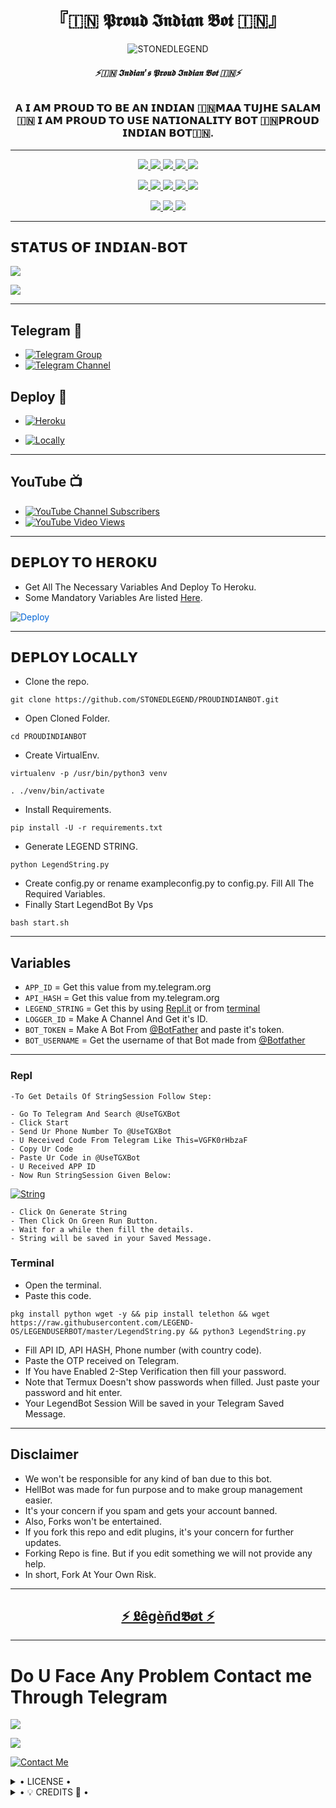 <h1 align="center">
<b> 『🇮🇳 𝕻𝖗𝖔𝖚𝖉 𝕴𝖓𝖉𝖎𝖆𝖓 𝕭𝖔𝖙 🇮🇳』 </b>
</h1>

<p align="center">
  <img src="https://telegra.ph/file/492d3f711add14571dd8b.jpg" alt="STONEDLEGEND">
</p>

<h6 align="center">
  <b>⚡🇮🇳 𝕴𝖓𝖉𝖎𝖆𝖓'𝖘 𝕻𝖗𝖔𝖚𝖉 𝕴𝖓𝖉𝖎𝖆𝖓 𝕭𝖔𝖙 🇮🇳⚡</b>
</h6>

<h3 align="center">
  <b>A 𝗜 𝗔𝗠 𝗣𝗥𝗢𝗨𝗗 𝗧𝗢 𝗕𝗘 𝗔𝗡 𝗜𝗡𝗗𝗜𝗔𝗡 🇮🇳𝗠𝗔𝗔 𝗧𝗨𝗝𝗛𝗘 𝗦𝗔𝗟𝗔𝗠🇮🇳 𝗜 𝗔𝗠 𝗣𝗥𝗢𝗨𝗗 𝗧𝗢 𝗨𝗦𝗘 𝗡𝗔𝗧𝗜𝗢𝗡𝗔𝗟𝗜𝗧𝗬 𝗕𝗢𝗧 🇮🇳𝗣𝗥𝗢𝗨𝗗 𝗜𝗡𝗗𝗜𝗔𝗡 𝗕𝗢𝗧🇮🇳.</b>
</h3>

------
<p align="center">
<a href="https://github.com/STONEDLEGEND/PROUDINDIANBOT" alt="GitHub closed issues"> <img src="https://img.shields.io/github/issues-closed-raw/STONEDLEGEND/PROUDINDIANBOT?style=flat&logo=github&color=success" /> </a>
<a href="https://github.com/STONEDLEGEND/PROUDINDIANBOT/graphs/contributors" alt="GitHub contributors"> <img src="https://img.shields.io/github/contributors/STONEDLEGEND/PROUD-INDIAN-BOT?style=flat&logo=github" /> </a>
<a href="https://github.com/STONEDLEGEND/PROUDINDIANBOT/network/members" alt="GitHub forks"> <img src="https://img.shields.io/github/forks/STONED-LEGEND-AGORA/PROUD-INDIAN-BOT?label=Forks&logo=github" /> </a>
<a href="https://github.com/STONED-LEGEND/PROUD-INDIAN-BOT" alt="GitHub closed pull requests"> <img src="https://img.shields.io/github/issues-pr-closed-raw/STONED-LEGEND/PROUD-INDIAN-BOT?color=success" /> </a>
<a href="https://github.com/STONED LEGEND/PROUD-INDIAN-BOT" alt="GitHub issues"> <img src="https://img.shields.io/github/issues-raw/STONED LEGEND/PROUD INDIAN BOT?style=flat&logo=github&color=yellow" /> </a>
</p>
<p align="center">
<a href="https://github.com/STONED LEGEND/PROUD INDIAN BOT" alt="GitHub release (latest by date including pre-releases)"> <img src="https://img.shields.io/github/v/release/STONED LEGEND/PROUD INDIAN BOT?include_prereleases?style=flat&logo=github" /> </a>
<a href="https://www.python.org/" alt="made-with-python"> <img src="https://img.shields.io/badge/Made%20with-Python-1f425f.svg?style=flat&logo=python&color=blue" /> </a>
<a href="https://github.com/STONED LEGEND/PROUD INDIAN BOT" alt="Docker!"> <img src="https://aleen42.github.io/badges/src/docker.svg" /> </a>
<a href="https://github.com/STONED LEGEND/PROUD INDIAN BOT" alt="GitHub repo size"> <img src="https://img.shields.io/github/repo-size/STONED LEGEND/PROUD INDIAN BOT" /> </a>
<a href="https://github.com/STONED LEGEND/PROUD INDIAN BOT/blob/master/LICENSE" alt="GPLv3 license"> <img src="https://img.shields.io/badge/License-GPLv3-blue.svg" /> </a>
</p>
<p align="center">
<a href="https://t.me/stonedLegend-ProudIndianBot" alt="Telegram!"> <img src="https://aleen42.github.io/badges/src/telegram.svg" /> </a>
<a href="https://github.com/STONED-LEGEND/PROUD-INDIAN-BOT/graphs/commit-activity" alt="Maintenance"> <img src="https://img.shields.io/badge/Maintained%3F-yes-green.svg" /> </a>
<a href="https://makeapullrequest.com" alt="PRs Welcome"> <img src="https://img.shields.io/badge/PRs-welcome-brightgreen.svg?style=flat-square" /> </a>
</p>

------
## 𝗦𝗧𝗔𝗧𝗨𝗦 𝗢𝗙 𝗜𝗡𝗗𝗜𝗔𝗡-𝗕𝗢𝗧

<p align="left">
    <a href="https://github.com/STONED-LEGEND/PROUD-INDIAN-BOT/network/members"><img src="https://img.shields.io/github/forks/STONED-LEGEND/PROUD-INDIAN-BOT?label=Forks&logoColor=Black&style=social"></a><p align="left"><a href="https://github.com/STONEDLEGEND/PROUDINDIANBOT/stargazers"><img src="https://img.shields.io/github/stars/STONEDLEGEND/PROUDINDIANBOT?logoColor=Blue&style=social"></a><p align="left"><a href="https://github.com/STONEDDLEGEND/PROUDINDIANBOT"></a><p align="left"><a href="https://github.com/STONEDLEGEND/PROUDINDIANBOT?"></a>

------
## Telegram 🏪
- [![Telegram Group](https://img.shields.io/badge/Telegram-Group-brightgreen)](https://t.me/PROUD_INDIAN_BOT)
- [![Telegram Channel](https://img.shields.io/badge/Telegram-Channel-brightgreen)](https://t.me/INDIANBOTSUPPORT)


## Deploy 🚀
- [![Heroku](https://telegra.ph/file/1ded5ead2f8cc5828897a.jpg)](#Deploy-To-Heroku)

- [![Locally](https://telegra.ph/file/15027ba18429789a77255.jpg)](#Deploy-Locally)

------
## YouTube 📺
- [![YouTube Channel Subscribers](https://img.shields.io/youtube/channel/subscribers/UCvp8PY25PTRhFDZjLv3sVfg?style=social)](https://youtube.com/channel/UCvp8PY25PTRhFDZjLv3sVfg)
- [![YouTube Video Views](https://img.shields.io/youtube/views/9dQgdUJfk_k?label=Tutorial+•+Heroku+•&style=social)](https://youtu.be/9dQgdUJfk_k)

------
## 𝗗𝗘𝗣𝗟𝗢𝗬 𝗧𝗢 𝗛𝗘𝗥𝗢𝗞𝗨
- Get All The Necessary Variables And Deploy To Heroku.
- Some Mandatory Variables Are listed [Here](#Variables).

<a href="https://dashboard.heroku.com/new?button-url=https%3A%2F%2Fgithub.com%2STONEDLEGEND%2FPROUDINDIANBOT&template=https%3A%2F%2Fgithub.com%2FSTONEDLEGEND%2FPROUDINDIANBOT" rel="nofollow" style="background-color: initial; box-sizing: border-box; color: #0366d6; text-decoration-line: none;"><img alt="Deploy" data-canonical-src="https://www.herokucdn.com/deploy/button.svg" src="https://camo.githubusercontent.com/83b0e95b38892b49184e07ad572c94c8038323fb/68747470733a2f2f7777772e6865726f6b7563646e2e636f6d2f6465706c6f792f627574746f6e2e737667" style="border-style: none; box-sizing: initial; max-width: 100%;" /></a></div>
</a>

------
## 𝗗𝗘𝗣𝗟𝗢𝗬 𝗟𝗢𝗖𝗔𝗟𝗟𝗬

- Clone the repo. 

`git clone https://github.com/STONEDLEGEND/PROUDINDIANBOT.git`
- Open Cloned Folder.

`cd PROUDINDIANBOT`
- Create VirtualEnv.

`virtualenv -p /usr/bin/python3 venv`

`. ./venv/bin/activate`
- Install Requirements.

`pip install -U -r requirements.txt`
- Generate LEGEND STRING.

`python LegendString.py`
- Create config.py or rename exampleconfig.py to config.py. Fill All The Required Variables.
- Finally Start LegendBot By Vps

`bash start.sh`

---------

## Variables

- `APP_ID`  =  Get this value from my.telegram.org
- `API_HASH`  =  Get this value from my.telegram.org
- `LEGEND_STRING`  =  Get this by using [Repl.it](#Repl) or from [terminal](#Terminal)
- `LOGGER_ID`  =  Make A Channel And Get it's ID.
- `BOT_TOKEN`  =  Make A Bot From [@BotFather](https://t.me/botfather) and paste it's token.
- `BOT_USERNAME`  =  Get the username of that Bot made from [@Botfather](https://t.me/botfather)

------
### Repl


    -To Get Details Of StringSession Follow Step: 

    - Go To Telegram And Search @UseTGXBot
    - Click Start
    - Send Ur Phone Number To @UseTGXBot
    - U Received Code From Telegram Like This=VGFK0rHbzaF
    - Copy Ur Code
    - Paste Ur Code in @UseTGXBot
    - U Received APP ID
    - Now Run StringSession Given Below:
   

[![String](https://telegra.ph/file/a6bca4695a54de983c015.jpg)](https://replit.com/@KrishnaJaiswal1/LEGENDBOT#main.py) 

    - Click On Generate String
    - Then Click On Green Run Button.
    - Wait for a while then fill the details.
    - String will be saved in your Saved Message.


### Terminal
- Open the terminal.
- Paste this code.

`pkg install python wget -y && pip install telethon && wget https://raw.githubusercontent.com/LEGEND-OS/LEGENDUSERBOT/master/LegendString.py && python3 LegendString.py`
- Fill API ID, API HASH, Phone number (with country code).
- Paste the OTP received on Telegram.
- If You have Enabled 2-Step Verification then fill your password.
- Note that Termux Doesn't show passwords when filled. Just paste your password and hit enter.
- Your LegendBot Session Will be saved in your Telegram Saved Message.


------
## Disclaimer
- We won't be responsible for any kind of ban due to this bot.
- HellBot was made for fun purpose and to make group management easier.
- It's your concern if you spam and gets your account banned.
- Also, Forks won't be entertained.
- If you fork this repo and edit plugins, it's your concern for further updates.
- Forking Repo is fine. But if you edit something we will not provide any help.
- In short, Fork At Your Own Risk.

------

<h2 align="center"> <a href="https://github.com/LEGEND-OS/LEGENDUSERBOT">⚡ 𝕷êgèñd𝕭øt ⚡</a></h2>

------------
# Do U Face Any Problem Contact me Through Telegram 

<a href="https://t.me/Legend_Userbot"><img src="https://img.shields.io/badge/Legend%20Group-red.svg?style=for-the-badge&logo=Telegram"></a>

<a href="https://t.me/The_LegendBoy"><img src="https://img.shields.io/badge/CREATOR%20ME-blue.svg?style=for-the-badge&logo=Telegram"></a>


[![Contact Me](https://img.shields.io/badge/Telegram-Contact%20Me-informational)](https://t.me/The_LegendBoy)


<details>

  <summary> • LICENSE • </summary>

![](https://www.gnu.org/graphics/gplv3-or-later.png)

LEGEND-OS

Poject [LEGENDBOT](https://github.com/LEGEND-OS/LEGENDBOT) is free software: you can redistribute it and/or modify

it under the terms of the GNU General Public License as published by

the Free Software Foundation, either version 3 of the License, or

(at your option) any later version.

This program is distributed in the hope that it will be useful,

but WITHOUT ANY WARRANTY; without even the implied warranty of

MERCHANTABILITY or FITNESS FOR A PARTICULAR PURPOSE.  See the

GNU General Public License for more details.

You should have received a copy of the GNU General Public License

along with this program. If not, see <https://www.gnu.org/licenses/>.

</details>

<details>

  <summary> • 💡 CREDITS 💞 • </summary>
  
⚜ [LEGEND](https://github.com/LEGEND-OS)
